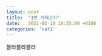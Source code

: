 ```yaml
---
layout: post
title:  "1번 카테고리"
date:   2021-02-10 18:55:00 +0100
categories: 'cat1'
---
```


블라블라블라
